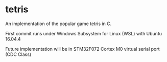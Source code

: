 # tetris

An implementation of the popular game tetris in C.

First commit runs under Windows Subsystem for Linux (WSL) with Ubuntu 16.04.4

Future implementation will be in STM32F072 Cortex M0 virtual serial port (CDC Class)